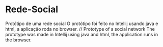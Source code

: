 # Rede-Social
Protótipo de uma rede social 
O protótipo foi feito no Intellij usando java e html, a aplicação roda no browser.
//
Prototype of a social network 
The prototype was made in Intellij using java and html, the application runs in the browser.
